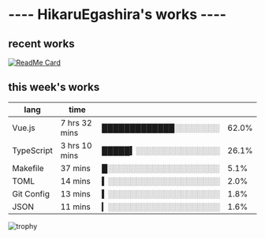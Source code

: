 # ---- HikaruEgashira's works ----

## recent works

[![ReadMe Card](https://github-readme-stats.vercel.app/api/pin/?username=twin-te&repo=twinte-front)](https://github.com/twin-te/twinte-front)

## this week's works

| lang        | time           |                       |        |
| ----------- | -------------- | --------------------- | ------ |
| Vue.js      | 7 hrs 32 mins  | █████████████░░░░░░░░ |  62.0% |
| TypeScript  | 3 hrs 10 mins  | █████▍░░░░░░░░░░░░░░░ |  26.1% |
| Makefile    | 37 mins        | █░░░░░░░░░░░░░░░░░░░░ |   5.1% |
| TOML        | 14 mins        | ▍░░░░░░░░░░░░░░░░░░░░ |   2.0% |
| Git Config  | 13 mins        | ▍░░░░░░░░░░░░░░░░░░░░ |   1.8% |
| JSON        | 11 mins        | ▎░░░░░░░░░░░░░░░░░░░░ |   1.6% |

![trophy](https://github-profile-trophy.vercel.app/?username=HikaruEgashira&theme=flat)
